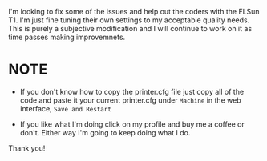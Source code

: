 I'm looking to fix some of the issues and help out the coders with the FLSun T1. I'm just fine tuning their own settings to my acceptable quality needs. This is purely a subjective modification and I will continue to work on it as time passes making improvemnets.

# NOTE
- If you don't know how to copy the printer.cfg file just copy all of the code and paste it your current printer.cfg under `Machine` in the web interface, `Save and Restart`

- If you like what I'm doing click on my profile and buy me a coffee or don't. Either way I'm going to keep doing what I do. 

Thank you!
